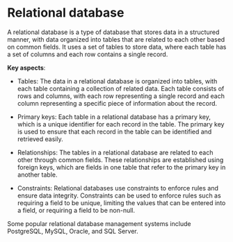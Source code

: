 # Relational database

A relational database is a type of database that stores data in a structured manner, with data organized into tables that are related to each other based on common fields. It uses a set of tables to store data, where each table has a set of columns and each row contains a single record.

**Key aspects**:

* Tables: The data in a relational database is organized into tables, with each table containing a collection of related data. Each table consists of rows and columns, with each row representing a single record and each column representing a specific piece of information about the record.

* Primary keys: Each table in a relational database has a primary key, which is a unique identifier for each record in the table. The primary key is used to ensure that each record in the table can be identified and retrieved easily.

* Relationships: The tables in a relational database are related to each other through common fields. These relationships are established using foreign keys, which are fields in one table that refer to the primary key in another table.

* Constraints: Relational databases use constraints to enforce rules and ensure data integrity. Constraints can be used to enforce rules such as requiring a field to be unique, limiting the values that can be entered into a field, or requiring a field to be non-null.

Some popular relational database management systems include PostgreSQL, MySQL, Oracle, and SQL Server.